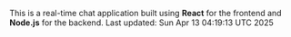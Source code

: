 This is a real-time chat application built using **React** for the frontend and **Node.js** for the backend.
Last updated: Sun Apr 13 04:19:13 UTC 2025
